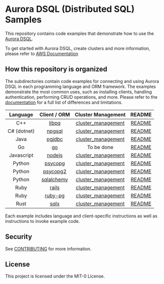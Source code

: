 # Aurora DSQL (Distributed SQL) Samples

This repository contains code examples that demonstrate how to use the [Aurora DSQL](https://aws.amazon.com/rds/aurora/dsql/).

To get started with Aurora DSQL, create clusters and more information, please refer to [AWS Documentation](https://docs.aws.amazon.com/aurora-dsql/latest/userguide/getting-started.html)

## How this repository is organized

The subdirectories contain code examples for connecting and using Aurora DSQL in each programming language and ORM framework. The examples demonstrate the most common uses, such as installing clients, handling authentication, performing CRUD operations, and more. Please refer to the [documentation](https://docs.aws.amazon.com/aurora-dsql/latest/userguide/known-issues.html) for a full list of differences and limitations.

|  Language   |          Client / ORM           |                 Cluster Management                  |                README                 |
| :---------: | :-----------------------------: | :-------------------------------------------------: | :-----------------------------------: |
|     C++     |       [libpq](cpp/libpq)        |    [cluster_management](cpp/cluster_management)     |     [README](cpp/libpq/README.md)     |
| C# (dotnet) |     [npgsql](dotnet/npgsql)     |   [cluster_management](dotnet/cluster_management)   |   [README](dotnet/npgsql/README.md)   |
|    Java     |      [pgjdbc](java/pgjdbc)      |    [cluster_management](java/cluster_management)    |    [README](java/pgjdbc/README.md)    |
|     Go      |          [go](go/pgx/)          |              To be done              |      [README](go/pgx/README.md)       |
| Javascript  |  [nodejs](javascript/nodejs/)   | [cluster_management](javascript/cluster_management) | [README](javascript/nodejs/README.md) |
|   Python    |   [psycopg](python/psycopg/)    |   [cluster_management](python/cluster_management)   |  [README](python/psycopg/README.md)   |
|   Python    |  [psycopg2](python/psycopg2/)   |   [cluster_management](python/cluster_management)   |  [README](python/psycopg2/README.md)  |
|   Python    | [sqlalchemy](python/sqlalchemy) |   [cluster_management](python/cluster_management)   | [README](python/sqlalchemy/README.md) |
|    Ruby     |       [rails](ruby/rails)       |    [cluster_management](ruby/cluster_management)    |    [README](ruby/rails/README.md)     |
|    Ruby     |     [ruby-pg](ruby/ruby-pg)     |    [cluster_management](ruby/cluster_management)    |   [README](ruby/ruby-pg/README.md)    |
|    Rust     |        [sqlx](rust/sqlx)        |    [cluster_management](rust/cluster_management)    |     [README](rust/sqlx/README.md)     |

Each example includes language and client-specific instructions as well as instructions to invoke example code.

## Security

See [CONTRIBUTING](CONTRIBUTING.md#security-issue-notifications) for more information.

## License

This project is licensed under the MIT-0 License.
